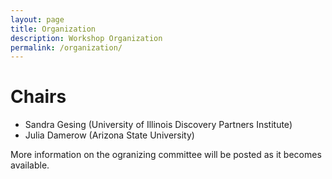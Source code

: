 ```yaml
---
layout: page
title: Organization
description: Workshop Organization
permalink: /organization/
---
```


# Chairs

- Sandra Gesing (University of Illinois Discovery Partners Institute)
- Julia Damerow (Arizona State University)


More information on the ogranizing committee will be posted as it becomes available.